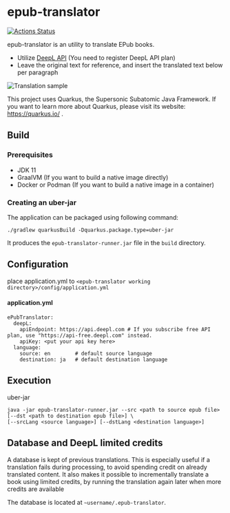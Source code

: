 # epub-translator 

[![Actions Status](https://github.com/sharplab/epub-translator/workflows/CI/badge.svg)](https://github.com/sharplab/epub-translator/actions)

epub-translator is an utility to translate EPub books.

- Utilize [DeepL API](https://www.deepl.com/ja/docs-api/) (You need to register DeepL API plan)
- Leave the original text for reference, and insert the translated text below per paragraph

![Translation sample](./docs/image/translation-sample.png)

This project uses Quarkus, the Supersonic Subatomic Java Framework.
If you want to learn more about Quarkus, please visit its website: https://quarkus.io/ .

## Build

### Prerequisites

- JDK 11
- GraalVM (If you want to build a native image directly)
- Docker or Podman (If you want to build a native image in a container)

### Creating an uber-jar


The application can be packaged using following command:

```
./gradlew quarkusBuild -Dquarkus.package.type=uber-jar
```

It produces the `epub-translator-runner.jar` file in the `build` directory.

<!-- native build is temporary disabled
### Creating a native executable

You can also create a native executable in this way:
```
 ./gradlew build -Dquarkus.package.type=native
```

Or, if you don't have GraalVM installed, you can run the native executable build in a container using following command:
```
./gradlew build -Dquarkus.package.type=native -Dquarkus.native.container-build=true
```

It produces the `epub-translator-runner` file in the `build` directory.
-->

## Configuration

place application.yml to `<epub-translator working directory>/config/application.yml`

#### application.yml

```
ePubTranslator:
  deepL:
    apiEndpoint: https://api.deepl.com # If you subscribe free API plan, use "https://api-free.deepl.com" instead.
    apiKey: <put your api key here>
  language:
    source: en        # default source language
    destination: ja   # default destination language

```

## Execution

uber-jar

```
java -jar epub-translator-runner.jar --src <path to source epub file> [--dst <path to destination epub file>] \
[--srcLang <source language>] [--dstLang <destination language>]
```

<!--
executable

```
./epub-translator-runner --src <path to source epub file> [--dst <path to destination epub file>] \
[--srcLang <source language>] [--dstLang <destination language>]
```
-->

## Database and DeepL limited credits

A database is kept of previous translations. This is especially useful if a translation fails during processing, to avoid spending credit on already translated content. 
It also makes it possible to incrementally translate a book using limited credits, by running the translation again later when more credits are available

The database is located at `~username/.epub-translator`.